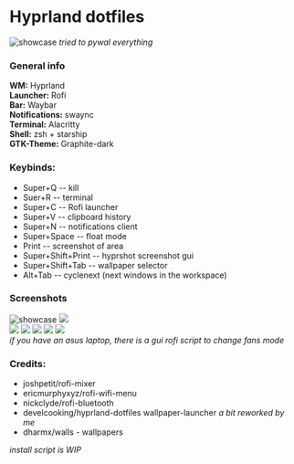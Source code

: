# Hyprland dotfiles
![](https://i.imgur.com/5JD07ny.jpg "showcase")
*tried to pywal everything*
### General info
**WM:** Hyprland  
**Launcher:** Rofi  
**Bar:** Waybar  
**Notifications:** swaync  
**Terminal:** Alacritty  
**Shell:** zsh + starship  
**GTK-Theme:** Graphite-dark
### Keybinds:
* Super+Q -- kill
* Suer+R -- terminal
* Super+C -- Rofi launcher
* Super+V -- clipboard history
* Super+N -- notifications client
* Super+Space -- float mode
* Print -- screenshot of area
* Super+Shift+Print -- hyprshot screenshot gui
* Super+Shift+Tab -- wallpaper selector 
* Alt+Tab -- cyclenext (next windows in the workspace)
### Screenshots
![](https://i.imgur.com/5JD07ny.jpg "showcase")
![](https://i.imgur.com/EDP0oN8.png)  
![](https://i.imgur.com/1CtXOQ2.png)
![](https://i.imgur.com/TiprHGg.png)
![](https://i.imgur.com/e4cHNME.png)
![](https://i.imgur.com/Vm16KZ2.png)
![](https://i.imgur.com/2JJuPOf.png)  
*if you have an asus laptop, there is a gui rofi script to change fans mode*  
### Credits:
* joshpetit/rofi-mixer
* ericmurphyxyz/rofi-wifi-menu
* nickclyde/rofi-bluetooth
* develcooking/hyprland-dotfiles wallpaper-launcher *a bit reworked by me*
* dharmx/walls - wallpapers
  
*install script is WIP*
